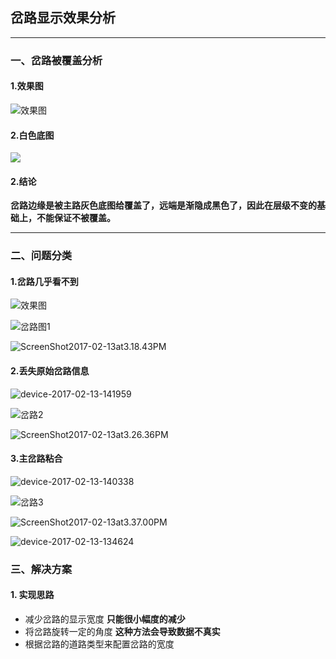 ## 岔路显示效果分析

***
### 一、岔路被覆盖分析

#### 1.效果图

![效果图](/Users/wangshengxing/note/gitbook/Import/jianshu-programmer/haloai/ScreenShot2017-02-10at11.50.15AM.png)
#### 2.白色底图

![](/Users/wangshengxing/note/gitbook/Import/jianshu-programmer/haloai/ScreenShot2017-02-10at11.50.06AM.png)
#### 2.结论

**岔路边缘是被主路灰色底图给覆盖了，远端是渐隐成黑色了，因此在层级不变的基础上，不能保证不被覆盖。**

***
### 二、问题分类

#### 1.岔路几乎看不到

![效果图](/Users/wangshengxing/note/gitbook/Import/jianshu-programmer/haloai/device-2017-02-13-142010.png)



![岔路图1](/Users/wangshengxing/note/gitbook/Import/jianshu-programmer/haloai/岔路图1.png)



![ScreenShot2017-02-13at3.18.43PM](/Users/wangshengxing/note/gitbook/Import/jianshu-programmer/haloai/ScreenShot2017-02-13at3.18.43PM.png)

#### 2.丢失原始岔路信息

![device-2017-02-13-141959](/Users/wangshengxing/note/gitbook/Import/jianshu-programmer/haloai/device-2017-02-13-141959.png)



![岔路2](/Users/wangshengxing/note/gitbook/Import/jianshu-programmer/haloai/岔路2.png)



![ScreenShot2017-02-13at3.26.36PM](/Users/wangshengxing/note/gitbook/Import/jianshu-programmer/haloai/ScreenShot2017-02-13at3.26.36PM.png)

#### 3.主岔路粘合

![device-2017-02-13-140338](/Users/wangshengxing/note/gitbook/Import/jianshu-programmer/haloai/device-2017-02-13-140338.png)



![岔路3](/Users/wangshengxing/note/gitbook/Import/jianshu-programmer/haloai/岔路3.png)



![ScreenShot2017-02-13at3.37.00PM](/Users/wangshengxing/note/gitbook/Import/jianshu-programmer/haloai/ScreenShot2017-02-13at3.37.00PM.png)



![device-2017-02-13-134624](/Users/wangshengxing/note/gitbook/Import/jianshu-programmer/haloai/device-2017-02-13-134624.png)

### 三、解决方案

#### 1. 实现思路

- 减少岔路的显示宽度  **只能很小幅度的减少**
- 将岔路旋转一定的角度  **这种方法会导致数据不真实**
- 根据岔路的道路类型来配置岔路的宽度
